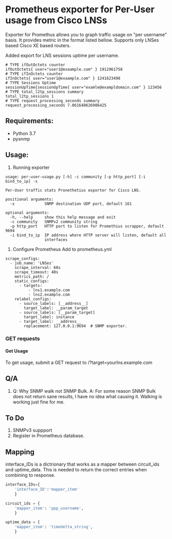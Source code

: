 # Prometheus exporter for Per-User usage from Cisco LNSs

Exporter for Promethus allows you to graph traffic usage on "per username" basis. It provides metric in the format listed bellow. Supports only LNSes
based Cisco XE based routers.

Added export for LNS sessions uptime per username.

```
# TYPE ifOutOctets counter
ifOutOctets{ user="user1@exaample.com" } 1912961758
# TYPE ifInOctets counter
ifInOctets{ user="user1@exaample.com" } 1241623498
# TYPE Sessions Uptime
sessionUpTime{sessionUpTime{ user="examle@exampldomain.com" } 123456
# TYPE total_l2tp_sessions summary
total_l2tp_sessions 1
# TYPE request_processing_seconds summary
request_processing_seconds 7.061648626986425
```

## Requirements:

* Python 3.7
* pysnmp

## Usage:

1. Running exporter

```
usage: per-user-usage.py [-h] -c community [-p http_port] [-i bind_to_ip] -s

Per-User traffic stats Pronethetius exporter for Cisco LNS.

positional arguments:
  -s             SNMP destination UDP port, default 161

optional arguments:
  -h, --help     show this help message and exit
  -c community   SNMPv2 community string
  -p http_port   HTTP port to listen for Promethius scrapper, default 9694
  -i bind_to_ip  IP address where HTTP server will listen, default all
                 interfaces
```

1. Configure Prometheus
   Add to prometheus.yml

```
scrape_configs:
  - job_name: 'LNSes'
    scrape_interval: 60s
    scrape_timeout: 40s
    metrics_path: /
    static_configs:
      - targets:
          - lns1.example.com
          - lns2.example.com
    relabel_configs:
      - source_labels: [__address__]
        target_label: __param_target
      - source_labels: [__param_target]
        target_label: instance
      - target_label: __address__
        replacement: 127.0.0.1:9694  # SNMP exporter.
```

### GET requests

#### Get Usage

To get usage, submit a GET request to /?target=yourlns.example.com

## Q/A

1. Q: Why SNMP walk not SNMP Bulk.
   A: For some reason SNMP Bulk does not return sane results, I have no idea what causing it. Walking is working just fine for me.

## To Do

1. SNMPv3 suppport
2. Register in Prometheus database.

## Mapping

interface_IDs is a dictrionary that works as a mapper between circuit_ids and uptime_data. This is needed to return the correct entries when combining
to response.

```python
interface_IDs={
    'interface_ID':'mapper_item'
    }
```

```python
circuit_ids = {
    'mapper_item': 'ppp_username',
    }
```

```python
uptime_data = {
    'mapper_item': 'timedelta_string',
    }
```
